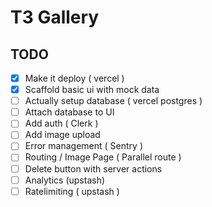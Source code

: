# T3 Gallery
## TODO
- [x] Make it deploy ( vercel )
- [x] Scaffold basic ui with mock data
- [ ] Actually setup database ( vercel postgres )
- [ ] Attach database to UI
- [ ] Add auth ( Clerk )
- [ ] Add image upload
- [ ] Error management ( Sentry )
- [ ] Routing / Image Page ( Parallel route )
- [ ] Delete button with server actions
- [ ] Analytics (upstash)
- [ ] Ratelimiting ( upstash )